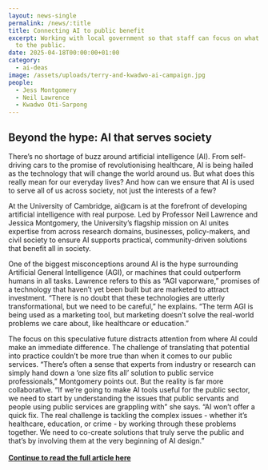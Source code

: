 ```yaml
---
layout: news-single
permalink: /news/:title
title: Connecting AI to public benefit
excerpt: Working with local government so that staff can focus on what matters
  to the public.
date: 2025-04-18T00:00:00+01:00
category:
  - ai-deas
image: /assets/uploads/terry-and-kwadwo-ai-campaign.jpg
people:
  - Jess Montgomery
  - Neil Lawrence
  - Kwadwo Oti-Sarpong
---
```

## Beyond the hype: AI that serves society

There’s no shortage of buzz around artificial intelligence (AI). From self-driving cars to the promise of revolutionising healthcare, AI is being hailed as the technology that will change the world around us. But what does this really mean for our everyday lives? And how can we ensure that AI is used to serve all of us across society, not just the interests of a few?

At the University of Cambridge, ai@cam is at the forefront of developing artificial intelligence with real purpose. Led by Professor Neil Lawrence and Jessica Montgomery, the University’s flagship mission on AI unites expertise from across research domains, businesses, policy-makers, and civil society to ensure AI supports practical, community-driven solutions that benefit all in society.

One of the biggest misconceptions around AI is the hype surrounding Artificial General Intelligence (AGI), or machines that could outperform humans in all tasks. Lawrence refers to this as “AGI vaporware,” promises of a technology that haven’t yet been built but are marketed to attract investment. “There is no doubt that these technologies are utterly transformational, but we need to be careful,” he explains. “The term AGI is being used as a marketing tool, but marketing doesn’t solve the real-world problems we care about, like healthcare or education.”

The focus on this speculative future distracts attention from where AI could make an immediate difference. The challenge of translating that potential into practice couldn’t be more true than when it comes to our public services. “There’s often a sense that experts from industry or research can simply hand down a ‘one size fits all’ solution to public service professionals,” Montgomery points out. But the reality is far more collaborative. “If we’re going to make AI tools useful for the public sector, we need to start by understanding the issues that public servants and people using public services are grappling with” she says. “AI won’t offer a quick fix. The real challenge is tackling the complex issues - whether it’s healthcare, education, or crime - by working through these problems together. We need to co-create solutions that truly serve the public and that’s by involving them at the very beginning of AI design.”\
\
**[Continue to read the full article here](https://www.cam.ac.uk/stories/ai-and-public-benefit)**